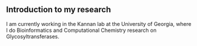 ## Introduction to my research

I am currently working in the Kannan lab at the University of Georgia, where I do Bioinformatics and Computational Chemistry research on Glycosyltransferases.